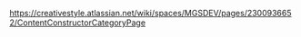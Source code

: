 https://creativestyle.atlassian.net/wiki/spaces/MGSDEV/pages/2300936652/ContentConstructorCategoryPage
